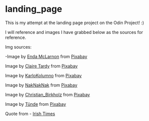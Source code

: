 # landing_page

This is my attempt at the landing page project on the Odin Project! :)

I will reference and images I have grabbed below as the sources for reference. 

Img sources: 

-Image by <a href="https://pixabay.com/users/endamac-119993/?utm_source=link-attribution&utm_medium=referral&utm_campaign=image&utm_content=829311">Enda McLarnon</a> from <a href="https://pixabay.com//?utm_source=link-attribution&utm_medium=referral&utm_campaign=image&utm_content=829311">Pixabay</a>

Image by <a href="https://pixabay.com/users/clairetardy-82775/?utm_source=link-attribution&utm_medium=referral&utm_campaign=image&utm_content=230311">Claire Tardy</a> from <a href="https://pixabay.com//?utm_source=link-attribution&utm_medium=referral&utm_campaign=image&utm_content=230311">Pixabay</a>

Image by <a href="https://pixabay.com/users/weareaway-285443/?utm_source=link-attribution&utm_medium=referral&utm_campaign=image&utm_content=2371819">KarloKolumno</a> from <a href="https://pixabay.com//?utm_source=link-attribution&utm_medium=referral&utm_campaign=image&utm_content=2371819">Pixabay</a>

Image by <a href="https://pixabay.com/users/naknaknak-90985/?utm_source=link-attribution&utm_medium=referral&utm_campaign=image&utm_content=4533515">NakNakNak</a> from <a href="https://pixabay.com//?utm_source=link-attribution&utm_medium=referral&utm_campaign=image&utm_content=4533515">Pixabay</a>

Image by <a href="https://pixabay.com/users/christian_birkholz-76800/?utm_source=link-attribution&utm_medium=referral&utm_campaign=image&utm_content=209148">Christian_Birkholz</a> from <a href="https://pixabay.com//?utm_source=link-attribution&utm_medium=referral&utm_campaign=image&utm_content=209148">Pixabay</a>

Image by <a href="https://pixabay.com/users/tuendebede-3187213/?utm_source=link-attribution&utm_medium=referral&utm_campaign=image&utm_content=2507902">Tünde</a> from <a href="https://pixabay.com//?utm_source=link-attribution&utm_medium=referral&utm_campaign=image&utm_content=2507902">Pixabay</a>

Quote from - <a href="https://www.irishtimes.com/life-and-style/people/a-history-of-ireland-in-100-great-quotes-1.2994069">Irish Times</a>
